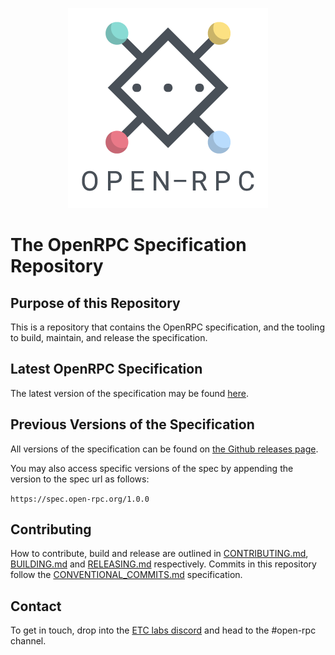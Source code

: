 <p align="center">
  <img alt="open-rpc logo" src="https://github.com/open-rpc/design/blob/master/png/open-rpc-logo-320x320.png?raw=true" />

</p>

# The OpenRPC Specification Repository

## Purpose of this Repository

This is a repository that contains the OpenRPC specification, and the tooling to build, maintain, and release the specification.

## Latest OpenRPC Specification

The latest version of the specification may be found [here](https://spec.open-rpc.org/).

## Previous Versions of the Specification

All versions of the specification can be found on [the Github releases page](https://github.com/open-rpc/spec/releases).

You may also access specific versions of the spec by appending the version to the spec url as follows:

`https://spec.open-rpc.org/1.0.0`

## Contributing

How to contribute, build and release are outlined in [CONTRIBUTING.md](CONTRIBUTING.md), [BUILDING.md](BUILDING.md) and [RELEASING.md](RELEASING.md) respectively. Commits in this repository follow the [CONVENTIONAL_COMMITS.md](CONVENTIONAL_COMMITS.md) specification.

## Contact

To get in touch, drop into the [ETC labs discord](https://discord.gg/jh8n9np) and head to the #open-rpc channel.
